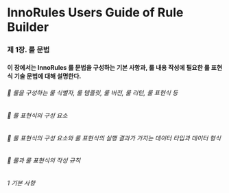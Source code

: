 # InnoRules Users Guide of Rule Builder

### 제 1장. 룰 문법

#### 이 장에서는 InnoRules 룰 문법을 구성하는 기본 사항과, 룰 내용 작성에 필요한 룰 표현식 기술 문법에 대해 설명한다.

###### 	룰을 구성하는 룰 식별자, 룰 템플릿, 룰 버전, 룰 리턴, 룰 표현식 등

###### 	룰 표현식의 구성 요소

###### 	룰 표현식의 구성 요소와 룰 표현식의 실행 결과가 가지는 데이터 타입과 데이터 형식

###### 	룰과 룰 표현식의 작성 규칙

###### 1 	기본 사항
